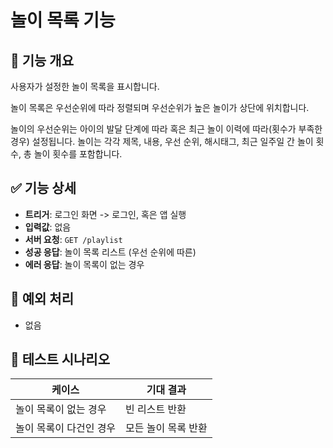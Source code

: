 # 놀이 목록 기능

## 📌 기능 개요

사용자가 설정한 놀이 목록을 표시합니다.

놀이 목록은 우선순위에 따라 정렬되며 우선순위가 높은 놀이가 상단에 위치합니다.

놀이의 우선순위는 아이의 발달 단계에 따라 혹은 최근 놀이 이력에 따라(횟수가 부족한 경우) 설정됩니다.
놀이는 각각 제목, 내용, 우선 순위, 해시태그, 최근 일주일 간 놀이 횟수, 총 놀이 횟수를 포함합니다.

## ✅ 기능 상세

- **트리거**: 로그인 화면 -> 로그인, 혹은 앱 실행
- **입력값**: 없음
- **서버 요청**: `GET /playlist`
- **성공 응답**: 놀이 목록 리스트 (우선 순위에 따른)
- **에러 응답**: 놀이 목록이 없는 경우

## 🔐 예외 처리

- 없음

## 🧪 테스트 시나리오

| 케이스 | 기대 결과 |
|--------|------------|
| 놀이 목록이 없는 경우 | 빈 리스트 반환 |
| 놀이 목록이 다건인 경우 | 모든 놀이 목록 반환 |
